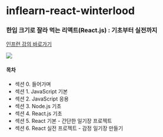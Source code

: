 # inflearn-react-winterlood

### 한입 크기로 잘라 먹는 리액트(React.js) : 기초부터 실전까지
[인프런 강의 바로가기](https://www.inflearn.com/course/%ED%95%9C%EC%9E%85-%EB%A6%AC%EC%95%A1%ED%8A%B8/dashboard)

<img src="https://cdn.inflearn.com/public/courses/328340/cover/13465c65-a83b-4bc1-82b3-71832345759d/328340-eng.png" />

#### 목차
- 섹션 0. 들어가며
- 섹션 1. JavaScript 기본
- 섹션 2. JavaScript 응용
- 섹션 3. Node.js 기초
- 섹션 4. React.js 기초
- 섹션 5. React 기본 - 간단한 일기장 프로젝트
- 섹션 6. React 실전 프로젝트 - 감정 일기장 만들기